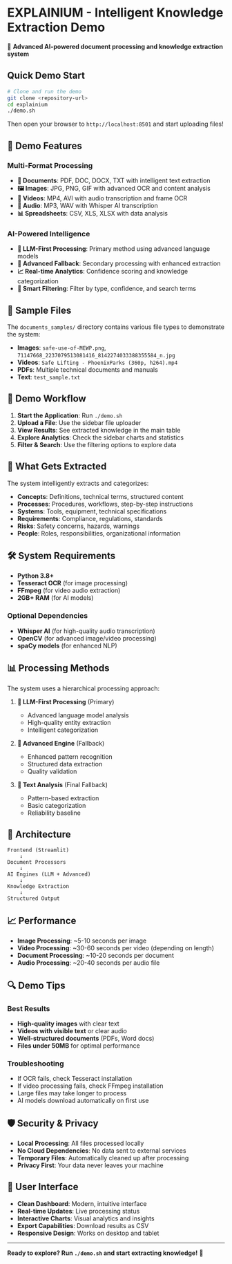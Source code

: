 # EXPLAINIUM - Intelligent Knowledge Extraction Demo

🚀 **Advanced AI-powered document processing and knowledge extraction system**

## Quick Demo Start

```bash
# Clone and run the demo
git clone <repository-url>
cd explainium
./demo.sh
```

Then open your browser to `http://localhost:8501` and start uploading files!

## 🌟 Demo Features

### Multi-Format Processing
- **📄 Documents**: PDF, DOC, DOCX, TXT with intelligent text extraction
- **🖼️ Images**: JPG, PNG, GIF with advanced OCR and content analysis
- **🎥 Videos**: MP4, AVI with audio transcription and frame OCR
- **🎵 Audio**: MP3, WAV with Whisper AI transcription
- **📊 Spreadsheets**: CSV, XLS, XLSX with data analysis

### AI-Powered Intelligence
- **🧠 LLM-First Processing**: Primary method using advanced language models
- **🔧 Advanced Fallback**: Secondary processing with enhanced extraction
- **📈 Real-time Analytics**: Confidence scoring and knowledge categorization
- **🎯 Smart Filtering**: Filter by type, confidence, and search terms

## 📁 Sample Files

The `documents_samples/` directory contains various file types to demonstrate the system:

- **Images**: `safe-use-of-MEWP.png`, `71147668_2237079513081416_8142274033388355584_n.jpg`
- **Videos**: `Safe Lifting - PhoenixParks (360p, h264).mp4`
- **PDFs**: Multiple technical documents and manuals
- **Text**: `test_sample.txt`

## 🔧 Demo Workflow

1. **Start the Application**: Run `./demo.sh`
2. **Upload a File**: Use the sidebar file uploader
3. **View Results**: See extracted knowledge in the main table
4. **Explore Analytics**: Check the sidebar charts and statistics
5. **Filter & Search**: Use the filtering options to explore data

## 🎯 What Gets Extracted

The system intelligently extracts and categorizes:

- **Concepts**: Definitions, technical terms, structured content
- **Processes**: Procedures, workflows, step-by-step instructions
- **Systems**: Tools, equipment, technical specifications
- **Requirements**: Compliance, regulations, standards
- **Risks**: Safety concerns, hazards, warnings
- **People**: Roles, responsibilities, organizational information

## 🛠️ System Requirements

- **Python 3.8+**
- **Tesseract OCR** (for image processing)
- **FFmpeg** (for video audio extraction)
- **2GB+ RAM** (for AI models)

### Optional Dependencies
- **Whisper AI** (for high-quality audio transcription)
- **OpenCV** (for advanced image/video processing)
- **spaCy models** (for enhanced NLP)

## 📊 Processing Methods

The system uses a hierarchical processing approach:

1. **🧠 LLM-First Processing** (Primary)
   - Advanced language model analysis
   - High-quality entity extraction
   - Intelligent categorization

2. **🔧 Advanced Engine** (Fallback)
   - Enhanced pattern recognition
   - Structured data extraction
   - Quality validation

3. **📝 Text Analysis** (Final Fallback)
   - Pattern-based extraction
   - Basic categorization
   - Reliability baseline

## 🚀 Architecture

```
Frontend (Streamlit) 
    ↓
Document Processors
    ↓
AI Engines (LLM + Advanced)
    ↓
Knowledge Extraction
    ↓
Structured Output
```

## 📈 Performance

- **Image Processing**: ~5-10 seconds per image
- **Video Processing**: ~30-60 seconds per video (depending on length)
- **Document Processing**: ~10-20 seconds per document
- **Audio Processing**: ~20-40 seconds per audio file

## 🔍 Demo Tips

### Best Results
- **High-quality images** with clear text
- **Videos with visible text** or clear audio
- **Well-structured documents** (PDFs, Word docs)
- **Files under 50MB** for optimal performance

### Troubleshooting
- If OCR fails, check Tesseract installation
- If video processing fails, check FFmpeg installation
- Large files may take longer to process
- AI models download automatically on first use

## 🛡️ Security & Privacy

- **Local Processing**: All files processed locally
- **No Cloud Dependencies**: No data sent to external services
- **Temporary Files**: Automatically cleaned up after processing
- **Privacy First**: Your data never leaves your machine

## 🎨 User Interface

- **Clean Dashboard**: Modern, intuitive interface
- **Real-time Updates**: Live processing status
- **Interactive Charts**: Visual analytics and insights
- **Export Capabilities**: Download results as CSV
- **Responsive Design**: Works on desktop and tablet

---

**Ready to explore? Run `./demo.sh` and start extracting knowledge!** 🚀

